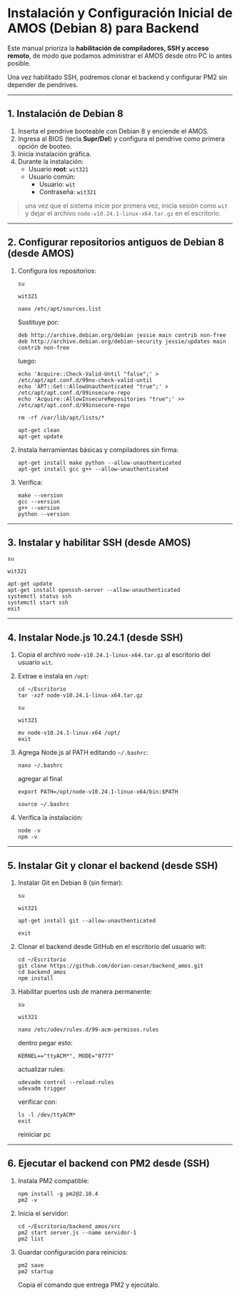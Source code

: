 # Instalación y Configuración Inicial de AMOS (Debian 8) para Backend

Este manual prioriza la **habilitación de compiladores, SSH y acceso remoto**, de modo que podamos administrar el AMOS desde otro PC lo antes posible.  

Una vez habilitado SSH, podremos clonar el backend y configurar PM2 sin depender de pendrives.

---

## 1. Instalación de Debian 8

1. Inserta el pendrive booteable con Debian 8 y enciende el AMOS.
2. Ingresa al BIOS (tecla **Supr/Del**) y configura el pendrive como primera opción de booteo.
3. Inicia instalación gráfica.
4. Durante la instalación:
   - Usuario **root**: `wit321`
   - Usuario común:  
     - Usuario: `wit`  
     - Contraseña: `wit321`

> una vez que el sistema inicie por primera vez, inicia sesión como `wit` y dejar el archivo `node-v10.24.1-linux-x64.tar.gz` en el escritorio.

---

## 2. Configurar repositorios antiguos de Debian 8 (desde AMOS)
1. Configura los repositorios:
   ```
   su
   ```
   ```
   wit321
   ```
   ```
   nano /etc/apt/sources.list
   ```
   Sustituye por:
   ```
   deb http://archive.debian.org/debian jessie main contrib non-free
   deb http://archive.debian.org/debian-security jessie/updates main contrib non-free
   ```
   luego:
   ```
   echo 'Acquire::Check-Valid-Until "false";' > /etc/apt/apt.conf.d/99no-check-valid-until
   echo 'APT::Get::AllowUnauthenticated "true";' > /etc/apt/apt.conf.d/99insecure-repo
   echo 'Acquire::AllowInsecureRepositories "true";' >> /etc/apt/apt.conf.d/99insecure-repo
   ```
   ```
   rm -rf /var/lib/apt/lists/*
   ```
   ```
   apt-get clean
   apt-get update
   ```

2. Instala herramientas básicas y compiladores sin firma:
   ```
   apt-get install make python --allow-unauthenticated
   apt-get install gcc g++ --allow-unauthenticated
   ```

3. Verifica:
   ```
   make --version
   gcc --version
   g++ --version
   python --version
   ```
   
---

## 3. Instalar y habilitar SSH (desde AMOS)

```
su
```
```
wit321
```
```
apt-get update
apt-get install openssh-server --allow-unauthenticated
systemctl status ssh
systemctl start ssh
exit
```

---

## 4. Instalar Node.js 10.24.1 (desde SSH)

1. Copia el archivo `node-v10.24.1-linux-x64.tar.gz` al escritorio del usuario `wit`.
2. Extrae e instala en `/opt`:

   ```
   cd ~/Escritorio
   tar -xzf node-v10.24.1-linux-x64.tar.gz
   ```
   ```
   su
   ```
   ```
   wit321
   ```
   ```
   mv node-v10.24.1-linux-x64 /opt/
   exit
   ```
3. Agrega Node.js al PATH editando `~/.bashrc`:

   ```
   nano ~/.bashrc
   ```
   agregar al final
   ```
   export PATH=/opt/node-v10.24.1-linux-x64/bin:$PATH
   ```
   ```
   source ~/.bashrc
   ```
4. Verifica la instalación:
   ```
   node -v
   npm -v
   ```
   
---

## 5. Instalar Git y clonar el backend (desde SSH)

1. Instalar Git en Debian 8 (sin firmar):
   ```
   su
   ```
   ```
   wit321
   ```
   ```
   apt-get install git --allow-unauthenticated
   ```
   ```
   exit
   ```
2. Clonar el backend desde GitHub en el escritorio del usuario wit:
   ```
   cd ~/Escritorio
   git clone https://github.com/dorian-cesar/backend_amos.git
   cd backend_amos
   npm install
   ```
3. Habilitar puertos usb de manera permanente:
   ```
   su
   ```
   ```
   wit321
   ```
   ```
   nano /etc/udev/rules.d/99-acm-permisos.rules
   ```
   dentro pegar esto:
   ```
   KERNEL=="ttyACM*", MODE="0777"
   ```
   actualizar rules:
   ```
   udevadm control --reload-rules
   udevadm trigger
   ```
   verificar con:
   ```
   ls -l /dev/ttyACM*
   exit
   ```
   reiniciar pc
   
---

## 6. Ejecutar el backend con PM2 desde (SSH)

1. Instala PM2 compatible:
   ```
   npm install -g pm2@2.10.4
   pm2 -v
   ```
2. Inicia el servidor:
   ```
   cd ~/Escritorio/backend_amos/src
   pm2 start server.js --name servidor-1
   pm2 list
   ```
3. Guardar configuración para reinicios:
   ```
   pm2 save
   pm2 startup
   ```
   Copia el comando que entrega PM2 y ejecútalo.
